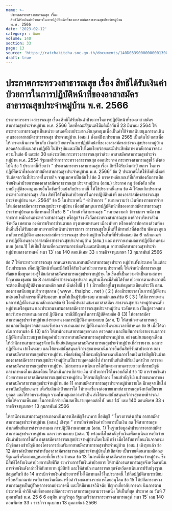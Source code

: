 ```yaml
---
name: >-
  ประกาศกระทรวงสาธารณสุข เรื่อง
  สิทธิได้รับเงินค่าป่วยการในการปฏิบัติหน้าที่ของอาสาสมัครสาธารณสุขประจำหมู่บ้าน
  พ.ศ. 2566
date: '2023-02-12'
category: ง พิเศษ
volume: 140
section: 33
page: 13
source: 'https://ratchakitcha.soc.go.th/documents/140D033S0000000001300.pdf'
draft: true
---
```


# ประกาศกระทรวงสาธารณสุข เรื่อง สิทธิได้รับเงินค่าป่วยการในการปฏิบัติหน้าที่ของอาสาสมัครสาธารณสุขประจำหมู่บ้าน พ.ศ. 2566

ประกาศกระทรวงสาธารณสุข เรื่อง สิทธิได้รับเงินค่าป่วยการในการปฏิบัติหน้าที่ของอาสาสมัครสาธารณสุขประจำหมู่บ้าน พ.ศ. 2566 โดยที่คณะรัฐมนตรีมีมติเมื่อวันที่ 23 มีนาคม 2564 ให้กระทรวงสาธารณสุขเป็นหน่วย เสนอตั้งงบประมาณเงินอุดหนุนเพื่อเป็นค่าใช้จ่ายสนับสนุนการดาเนินงานของอาสาสมัครสาธารณสุข ประจาหมู่บ้าน (อสม.) ตั้งแต่ปีงบประมาณ 2565 เป็นต้นไป และเพื่อให้การดาเนินการเกี่ยวกับ เงินค่าป่วยการในการปฏิบัติหน้าที่ของอาสาสมัครสาธำรณสุขประจาหมู่บ้าน สอดคล้องกับแนวทางปฏิบัติ ในปัจจุบันและเป็นไปโดยเรียบร้อยและมีประสิทธิภาพ อาศัยอานาจตามความในข้อ 6 และข้อ 30 แห่งระเบียบกระทรวงสาธารณสุขว่าด้วย อาสาสมัครสาธารณสุขประจำหมู่บ้าน พ.ศ. 2554 รัฐมนตรีว่าการกระทรวงสาธารณสุข ออกประกาศ กระทรวงสาธารณสุขไว้ ดังต่อไปนี้ ข้อ 1 ประกาศนี้เรียกว่า “ ประกาศกระทรวงสาธารณสุข เรื่อง สิทธิได้รับเงินค่าป่วยการ ในการปฏิบัติหน้าที่ของอาสาสมัครสาธารณสุขประจำหมู่บ้าน พ.ศ. 2566” ข้อ 2 ประกาศนี้ให้ใช้บังคับตั้งแต่วันถัดจากวันที่ประกาศในราชกิจ จานุเบกษาเป็นต้นไป ข้อ 3 บรรดาหลักเกณฑ์ที่เกี่ยวข้องกับการเบิกจ่ายเงินค่าป่วยการของอาสาสมัครสาธารณสุข ประจาหมู่บ้าน (อสม.) ประกาศ กฎ ข้อบังคับ หรือบทบัญญัติของกฎหมายอื่นใดขัดหรือแย้งกับประกาศนี้ ให้ใช้ประกาศนี้แทน ข้อ 4 ให้ยกเลิกประกาศกระทรวงสาธารณสุข เรื่อง สิทธิได้รับเงินค่าป่วยการในการปฏิบัติหน้าที่ ของอาสาสมัครสาธารณสุขประจำหมู่บ้าน พ.ศ. 2564” ข้อ 5 ในประกาศนี้ “ ค่าป่วยการ ” หมายความว่า เงินที่ทางราชการจ่ายให้แก่อาสาสมัครสาธารณสุขประจาหมู่บ้าน เพื่อสนับสนุนการปฏิบัติหน้าที่ของอาสาสมัครสาธารณสุขประจำหมู่บ้านตามที่กาหนดไว้ในข้อ 8 “ เจ้าหน้าที่สาธารณสุข ” หมายความว่า ข้าราชการ พนักงานราชการ พนักงานกระทรวงสาธารณสุข หรือลูกจ้าง สังกัดกระทรวงสาธารณสุข องค์การบริหารส่วนจังหวัด เทศบาล องค์การบริหารส่วนตาบล กรุงเทพมหานคร เมืองพัทยา หรือองค์กรปกครองส่วนท้องถิ่นอื่นซึ่งได้รับมอบหมายจากหัวหน้าหน่วยราชการ สาธารณสุขในพื้นที่ให้ทาหน้าที่ส่งเสริม พัฒนา ดูแลกากับการปฏิบัติงานของอาสาสมัครสาธารณสุข ประจำหมู่บ้านในพื้นที่ที่รับผิดชอบ ข้อ 6 หลักเกณฑ์การปฏิบัติงานของอาสาสมัครสาธารณสุขประจาหมู่บ้าน (อสม.) และ การรายงานผลการปฏิบัติงานตามแบบ (อสม.1) ให้เป็นไปตามที่คณะกรรมการส่งเสริมและสนับสนุน อาสาสมัครสาธารณสุขประจำหมู่บ้านกลางกาหนด ้ หนา 13 ่ เลม 140 ตอนพิเศษ 33 ง ราชกิจจานุเบกษา 13 กุมภาพันธ์ 2566

ข้อ 7 ให้กระทรวงสาธารณสุข กาหนดจานวนอาสาสมัครสาธารณสุขประจา หมู่บ้านทั้งประเทศ ในแต่ละปีงบประมาณ เพื่อปฏิบัติหน้าที่และมีสิทธิได้รับเงินค่าป่วยการตามประกาศนี้ ให้เจ้าหน้าที่สาธารณสุขพัฒนาเพิ่มพูนความรู้ให้แก่อาสาสมัครสาธารณสุขประจาหมู่บ้าน ในเรื่องที่เป็นความจำเป็นตามสภาพปัญหาของชุมชน ข้อ 8 อาสาสมัครสาธารณสุขประจา หมู่บ้านซึ่งจะมีสิทธิได้รับค่าป่วยการตามประกาศนี้ จะต้องเป็นผู้ปฏิบัติงานตามหลักเกณฑ์ ดังต่อไปนี้ ( 1 ) มีรายชื่ออยู่ในฐานข้อมูลทะเบียนประวัติ อสม. ของกรมสนับสนุนบริการสุขภาพ ( www . thaiphc . net ) ( 2 ) ต้องมีระยะเวลาในการปฏิบัติงานแน่นอนในกิจกรรมที่ได้รับมอบห มายให้เป็นผู้รับผิดชอบ ตามหลักเกณฑ์ข้อ 6 ( 3 ) ให้มีการรายงานผลการปฏิบัติงานตามหลักเกณฑ์ข้อ 6 โดยมีประธานชมรมอาสาสมัคร สาธารณสุขประจาหมู่บ้านระดับหมู่บ้านหรือชุมชน และประธานชมรมอาสาสมัครสาธารณสุขประจาหมู่บ้าน ระดับตาบล เป็นผู้ตรวจสอบและรับรองรายงานผลการป ฏิบัติงาน กรณีมีปัญหาในการปฏิบัติตามข้อ 8 (3) ให้อาสาสมัครสาธารณสุขประจำหมู่บ้านส่งรายงาน ผลการปฏิบัติงานตามแบบ (อสม. 1) ให้สานักงานสาธารณสุขอาเภอเป็นผู้ตรวจสอบและรับรอง รายงานผลการปฏิบัติงานภายในระยะเวลาที่กำหนด ข้อ 9 เมื่อได้ดาเนินการตามข้อ 8 (3) แล้ว ให้สานักงานสาธารณสุขอาเภอ ตรวจสอบ และยืนยันการส่งรายงานผลการปฏิบัติงานในระบบฐานข้อมูลค่าป่วยการอาสาสมัครสาธารณสุขประจาหมู่บ้าน อย่างสม่ำเสมอทุกเดือน ให้สำนักงานสาธารณสุขจังหวัด ยืนยันข้อมูลอาสาสมัครสาธารณสุขประจำหมู่บ้านที่ส่งรายงาน ผลการปฏิบัติงาน เข้าในระบบ และให้กรมสนับสนุนบริการสุขภาพดาเนินการยืนยันสิทธิรับค่าป่วยการ ของอาสาสมัครสาธารณสุขประจาหมู่บ้าน เพื่อส่งข้อมูลให้กรมบัญชีกลางดาเนินการโอนเงินเข้าบัญชีเงินฝาก ของอาสาสมัครสาธารณสุขประจำหมู่บ้านเป็นรายบุคคลต่อไป ถ้าการยืนยันสิทธิรับเงินค่าป่วย การของอาสาสมัครสาธารณสุขประจาหมู่บ้าน ไม่สามารถ ดาเนินการได้ทันตามกาหนดระยะเวลาที่กรมบัญชีกลางกาหนดในแต่ละเดือน ให้ดาเนินการเบิกจ่ายเงิน ค่าป่วยการให้ในรอบถัดไป ข้อ 10 การจ่ายเงินค่าป่วยการของอาสาสมัครสาธารณสุขประจาหมู่บ้าน ให้กรมบัญชีกลาง โอนเข้าบัญชีเงิ นฝากธนาคารของอาสาสมัครสาธารณสุขประจำหมู่บ้าน ข้อ 11 อาสาสมัครสาธารณสุขประจาหมู่บ้านรายใด มีเหตุจาเป็นไม่อาจเปิดบัญชีธนาคาร เพื่อรับเงินค่าป่วยการได้ ให้ทาคาชี้แจงต่อนายแพทย์สาธารณสุขจังหวัดเป็นรายบุคคล และให้รวบรวมข้อมูล รวมทั้งเหตุผลความจำเป็น ส่งให้กรมสนับสนุนบริการสุขภาพพิจารณา เพื่อให้ความเห็นชอบ ในการเบิกจ่ายเงินสดเป็นรายบุคคลต่อไป ้ หนา 14 ่ เลม 140 ตอนพิเศษ 33 ง ราชกิจจานุเบกษา 13 กุมภาพันธ์ 2566

ให้สานักงานสาธารณสุขอาเภอดาเนินการเปิดบัญชีธนาคาร ชื่อบัญชี “ โครงการส่งเสริม อาสาสมัครสาธารณสุขประจำหมู่บ้าน (อสม.) เชิงรุก ” การเบิกจ่ายเงินค่าป่วยการเป็นเงิน สด ให้สาธารณสุขอำเภอยืนยันการส่งรายงานผล การปฏิบัติงานตามแบบ (อสม. 1) ในฐานข้อมูลค่าป่วยการอาสาสมัครสาธารณสุขประจาหมู่บ้าน และรวบรวมแบบ (อสม. 1) พร้อมทั้งใบสาคัญรับเงินเพื่อดาเนินการเบิกจ่ายเงินค่าป่วยการให้กับ อาสาสมัครสาธารณสุขประจาหมู่บ้านโดยไม่ชั กช้า เมื่อได้รับการโอนเงินจากกรมบัญชีกลางเข้าบัญชี ของโครงการส่งเสริมอาสาสมัครสาธารณสุขประจำหมู่บ้าน (อสม.) เชิงรุกแล้ว ข้อ 12 อัตราค่าป่วยการสำหรับอาสาสมัครสาธารณสุขประจำหมู่บ้านให้เบิกจ่าย เป็นรายเดือนตามมติคณะรัฐมนตรีหรือตามกฎหมายที่เกี่ยวข้องกำหนด ข้อ 13 ในกรณีที่อาสาสมัครสาธารณสุขประจำหมู่บ้าน ซึ่งมีสิทธิได้รับเงินค่าป่วยการเสียชีวิต ระหว่างการรับเงินค่าป่วยการ ให้สานักงานสาธารณสุขจังหวัดดาเนินการจ่ายเงินดังกล่าวให้กับทายาท ผู้มีสิทธิ และให้สำนักงานสาธารณสุขจังหวัดดาเนินการปรับปรุงฐานข้อมูลทันที ข้อ 14 การเบิกจ่ายเงินค่าป่วยการที่ไม่ได้กาหนดไว้ในประกาศนี้ ให้ถือปฏิบัติตามระเบียบ หรือหลักเกณฑ์การเบิกจ่ายเงินเดือน หรือค่าจ้างของทางราชการโดยอนุโลม ข้อ 15 ให้ปลัดกระทรวงสาธารณสุขเป็นผู้รักษาการตามประกาศนี้ และให้มีอานาจวินิจฉัย ปัญหาเกี่ยวกับการดาเ นินการตามประกาศนี้ คำวินิจฉัยชี้ขาดของปลัดกระทรวงสาธารณสุขตามวรรคหนึ่ง ให้เป็นที่สุด ประกาศ ณ วันที่ 7 กุมภาพันธ์ พ.ศ. 25 6 6 อนุทิน ชาญวีรกูล รัฐมนตรีว่าการกระทรวงสาธารณสุข ้ หนา 15 ่ เลม 140 ตอนพิเศษ 33 ง ราชกิจจานุเบกษา 13 กุมภาพันธ์ 2566
